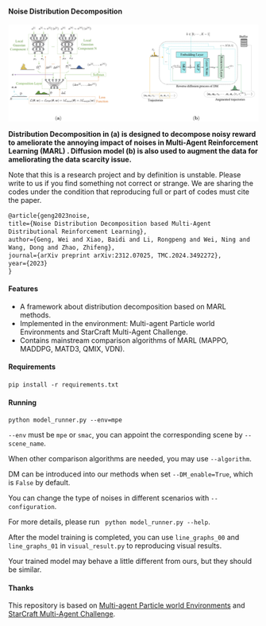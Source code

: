 #### **Noise Distribution Decomposition**

![logo](logo.png)

**Distribution Decomposition in (a) is designed to decompose noisy reward to ameliorate the annoying impact of noises in Multi-Agent Reinforcement Learning (MARL) . Diffusion model (b) is also used to augment the data for ameliorating the data scarcity issue.**

Note that this is a research project and by definition is unstable. Please write to us if you find something not correct or strange. We are sharing the codes under the condition that reproducing full or part of codes must cite the paper.

```
@article{geng2023noise,
title={Noise Distribution Decomposition based Multi-Agent Distributional Reinforcement Learning},
author={Geng, Wei and Xiao, Baidi and Li, Rongpeng and Wei, Ning and Wang, Dong and Zhao, Zhifeng},
journal={arXiv preprint arXiv:2312.07025, TMC.2024.3492272},
year={2023}
}
```

#### **Features**

<ul><li>A framework about distribution decomposition based on MARL methods.</li><li>Implemented in the environment: Multi-agent Particle world Environments and StarCraft Multi-Agent Challenge.</li><li>Contains mainstream comparison algorithms of MARL (MAPPO, MADDPG, MATD3, QMIX, VDN).</li>
</ul>


#### **Requirements**

```
pip install -r requirements.txt
```



#### **Running**

```
python model_runner.py --env=mpe
```

`--env` must be `mpe` or `smac`, you can appoint the corresponding scene by `--scene_name`.

When other comparison algorithms are needed, you may use `--algorithm`.

DM can be introduced into our methods when set `--DM_enable=True`, which is `False` by default.

You can change the type of noises in different scenarios with `--configuration`. 

For more details, please run ` python model_runner.py --help`.

After the model training is completed, you can use `line_graphs_00` and `line_graphs_01` in `visual_result.py` to reproducing visual results.

Your trained model may behave a little different from ours, but they should be similar.



#### Thanks

This repository is based on [Multi-agent Particle world Environments](https://github.com/openai/multiagent-particle-envs.git) and [StarCraft Multi-Agent Challenge](https://github.com/oxwhirl/smac.git).
